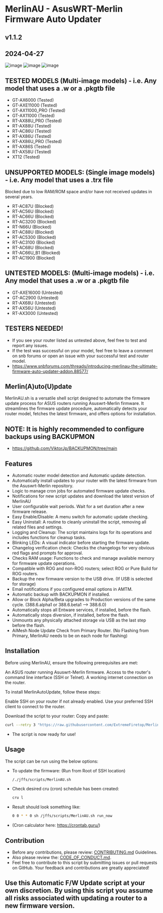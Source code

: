 # MerlinAU - AsusWRT-Merlin Firmware Auto Updater
## v1.1.2
## 2024-04-27

![image](https://github.com/ExtremeFiretop/MerlinAutoUpdate-Router/assets/1971404/868a091e-861f-41b0-a4c1-2fea00ac37e7)
![image](https://github.com/ExtremeFiretop/MerlinAutoUpdate-Router/assets/1971404/94f55821-f8e4-4213-84c3-5c801b120f56)
![image](https://github.com/ExtremeFiretop/MerlinAutoUpdate-Router/assets/1971404/67ddbbfa-d423-48e0-817f-eb1f359813ee)

## TESTED MODELS (Multi-image models) - i.e. Any model that uses a .w or a .pkgtb file

 - GT-AX6000 (Tested)
 - GT-AXE11000 (Tested)
 - GT-AX11000_PRO (Tested)
 - GT-AX11000 (Tested)
 - RT-AX88U_PRO (Tested)
 - RT-AX88U (Tested)
 - RT-AC86U (Tested)
 - RT-AX86U (Tested)
 - RT-AX86U_PRO (Tested)
 - RT-AX86S (Tested)
 - RT-AX58U (Tested)
 - XT12 (Tested)

## UNSUPPORTED MODELS: (Single image models) - i.e. Any model that uses a .trx file
Blocked due to low RAM/ROM space and/or have not received updates in several years.
   
 - RT-AC87U (Blocked)
 - RT-AC56U (Blocked)
 - RT-AC66U (Blocked)
 - RT-AC3200 (Blocked)
 - RT-N66U (Blocked)
 - RT-AC88U (Blocked)
 - RT-AC5300 (Blocked)
 - RT-AC3100 (Blocked)
 - RT-AC68U (Blocked)
 - RT-AC66U_B1 (Blocked)
 - RT-AC1900 (Blocked)

## UNTESTED MODELS: (Multi-image models) - i.e. Any model that uses a .w or a .pkgtb file

 - GT-AXE16000 (Untested)
 - GT-AC2900 (Untested)
 - RT-AX68U (Untested)
 - RT-AX56U (Untested)
 - RT-AX3000 (Untested)

 ## TESTERS NEEDED!
 - If you see your router listed as untested above, feel free to test and report any issues.
 - If the test was successful on your model, feel free to leave a comment on snb forums or open an issue with your successful test and router model.
 - https://www.snbforums.com/threads/introducing-merlinau-the-ultimate-firmware-auto-updater-addon.88577/

## Merlin(A)uto(U)pdate

MerlinAU.sh is a versatile shell script designed to automate the firmware update process for ASUS routers running Asuswrt-Merlin firmware. 
It streamlines the firmware update procedure, automatically detects your router model, fetches the latest firmware, and offers options for installation.

## NOTE: It is highly recommended to configure backups using BACKUPMON
- https://github.com/ViktorJp/BACKUPMON/tree/main

## Features

- Automatic router model detection and Automatic update detection.
- Automatically install updates to your router with the latest firmware from the Asuswrt-Merlin repository.
- Logic to manage cron jobs for automated firmware update checks.
- Notifications for new script updates and download the latest version of MerlinAU
- User configurable wait periods. Wait for a set duration after a new firmware release.
- Easy Enable/Disable: A menu switch for automatic update checking.
- Easy Uninstall: A routine to cleanly uninstall the script, removing all related files and settings.
- Logging and Cleanup: The script maintains logs for its operations and includes functions for cleanup tasks.
- Blinking LEDs: A visual indicator before starting the firmware update.
- Changelog verification check: Checks the changelogs for very obvious red flags and prompts for approval.
- Checks RAM usage: Functions to check and manage available memory for firmware update operations.
- Compatible with ROG and non-ROG routers; select ROG or Pure Build for ROG routers.
- Backup the new firmware version to the USB drive. (If USB is selected for storage)
- Email notifications if you configured email options in AMTM.
- Automatic backup with BACKUPMON if installed.
- Allow or Block Alpha/Beta upgrades to Production versions of the same cycle.
  (388.6.alpha1 or 388.6.beta1 --> 388.6.0)
- Automatically stops all Entware services, if installed, before the flash.
- Automatically stops diversion, if installed, before the flash.
- Unmounts any physically attached storage via USB as the last step before the flash.
- AiMesh Node Update Check from Primary Router. (No Flashing from Primary, MerlinAU needs to be on each node for flashing)

## Installation
Before using MerlinAU, ensure the following prerequisites are met:

An ASUS router running Asuswrt-Merlin firmware.
Access to the router's command line interface (SSH or Telnet).
A working internet connection on the router.

To install MerlinAutoUpdate, follow these steps:

Enable SSH on your router if not already enabled.
Use your preferred SSH client to connect to the router.

Download the script to your router:
Copy and paste:
```bash
curl --retry 3 "https://raw.githubusercontent.com/ExtremeFiretop/MerlinAutoUpdate-Router/master/MerlinAU.sh" -o "/jffs/scripts/MerlinAU.sh" && chmod +x "/jffs/scripts/MerlinAU.sh"
```
- The script is now ready for use!
  
## Usage

The script can be run using the below options:

- To update the firmware: (Run from Root of SSH location)
  ```bash
  /./jffs/scripts/MerlinAU.sh

- Check desired cru (cron) schedule has been created:
  ```bash
  cru l

- Result should look something like: 
  ```bash
  0 0 * * 0 sh /jffs/scripts/MerlinAU.sh run_now

- (Cron calculator here: https://crontab.guru/)
## Contribution
- Before any contributions, please review: [CONTRIBUTING.md](https://github.com/ExtremeFiretop/MerlinAutoUpdate-Router/blob/main/CONTRIBUTING.md) Guidelines. 
- Also please review the: [CODE_OF_CONDUCT.md](https://github.com/ExtremeFiretop/MerlinAutoUpdate-Router/blob/main/CODE_OF_CONDUCT.md).
- Feel free to contribute to this script by submitting issues or pull requests on GitHub. Your feedback and contributions are greatly appreciated!

## Use this Automatic F/W Update script at your own discretion. By using this script you assume all risks associated with updating a router to a new firmware version.
